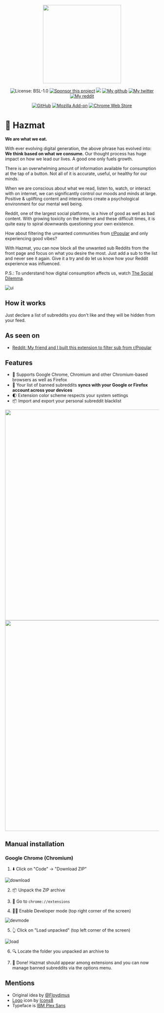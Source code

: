 <p align="center"><img width="256" alt="" src="https://user-images.githubusercontent.com/14220138/117668177-36a5a180-b195-11eb-970d-2ade16c8ef48.png"></p>
<p align="center">
 <img alt="License: BSL-1.0" src="https://img.shields.io/github/license/mvoloskov/hazmat?color=brightgreen">
 <a href="https://www.buymeacoffee.com/mvoloskov"><img alt="Sponsor this project" src="https://img.shields.io/badge/-sponsor-ffdd00?logo=buy-me-a-coffee&logoColor=black"></a>
 <a href="https://www.floydimus.prismo.net/Floydimus/hazmat"><img src="https://img.shields.io/badge/-Website-ffffff"></a>
 <a href="https://github.io/mvoloskov"><img alt="My github" src="https://img.shields.io/github/followers/mvoloskov?style=social"></a>
 <a href="https://twitter.com/intent/user?screen_name=mvoloskov"><img alt="My twitter" src="https://img.shields.io/twitter/follow/mvoloskov?style=social"></a>
 <a href="https://www.reddit.com/user/uyouthe"><img alt="My reddit" src="https://img.shields.io/reddit/user-karma/combined/uyouthe?style=social"></a>
</p>

<p align="center">
 <a href="https://github.com/mvoloskov/hazmat/releases/"><img src="https://img.shields.io/github/v/release/mvoloskov/hazmat?color=brightgreen&amp;label=Download%20from%20GitHub&amp;logo=github&amp;sort=semver" alt="GitHub"></a>
 <a href="https://addons.mozilla.org/en-US/firefox/addon/hazmat"><img src="https://img.shields.io/amo/v/hazmat?color=orange&amp;logo=firefox" alt="Mozilla Add-on"></a>
 <a href="https://chrome.google.com/webstore/detail/hazmat/nhpckifafnnkgkoecinonhlongfclakm"><img src="https://img.shields.io/chrome-web-store/v/nhpckifafnnkgkoecinonhlongfclakm?logo=google-chrome&amp;style=social" alt="Chrome Web Store"></a>
</p>

# 🥽 Hazmat 
**We are what we eat.**

With ever evolving digital generation, the above phrase has evolved into: **We think based on what we consume.** Our thought process has huge impact on how we lead our lives. A good one only fuels growth.


There is an overwhelming amount of information available for consumption at the tap of a button. Not all of it is accurate, useful, or healthy for our minds.


When we are conscious about what we read, listen to, watch, or interact with on internet, we can significantly control our moods and minds at large. Positive & uplifting content and interactions create a psychological environment for our mental well being.


Reddit, one of the largest social platforms, is a hive of good as well as bad content. With growing toxicity on the Internet and these difficult times, it is quite easy to spiral downwards questioning your own existence.


How about filtering the unwanted communities from [r/Popular](https://www.reddit.com/r/popular) and only experiencing good vibes?


With Hazmat, you can now block all the unwanted sub Reddits from the front page and focus on what you desire the most. Just add a sub to the list and never see it again. Give it a try and do let us know how your Reddit experience was influenced.


P.S.: To understand how digital consumption affects us, watch [The Social Dilemma](https://www.google.com/url?q=https%3A%2F%2Fwww.netflix.com%2Fin%2Ftitle%2F81254224&sa=D&sntz=1&usg=AFQjCNHT6d88NsPBBegEKGz44Bblwxpc_A).

![ui](https://user-images.githubusercontent.com/14220138/117666908-dd893e00-b193-11eb-922d-a3073c17a8f3.gif)

## How it works
Just declare a list of subreddits you don't like and they will be hidden from your feed.

## As seen on

- [Reddit: My friend and I built this extension to filter sub from r/Popular](https://www.reddit.com/r/FirefoxAddons/comments/ncvy6q/my_friend_and_i_built_this_extension_to_filter/)

## Features

- 🧤 Supports Google Chrome, Chromium and other Chromium-based browsers as well as Firefox
- 💫 Your list of banned subreddits **syncs with your Google or Firefox account across your devices**
- 🌓 Extension color scheme respects your system settings
- 📦 Import and export your personal subreddit blacklist

<img width="688" alt="" src="https://user-images.githubusercontent.com/14220138/117667223-36f16d00-b194-11eb-922a-1e882bee0ab3.png">

<img width="688" alt="" src="https://user-images.githubusercontent.com/14220138/117667251-3ce74e00-b194-11eb-9993-434fe9c99a78.png">

## Manual installation

### Google Chrome (Chromium)

1. ⬇️ Click on "Code" → "Download ZIP"

![download](https://user-images.githubusercontent.com/14220138/117636725-a2294800-b170-11eb-808b-dbbe280b09ae.gif)

2. 📦 Unpack the ZIP archive

3. 🧩 Go to `chrome://extensions`
 
4. 🧑‍💻 Enable Developer mode (top right corner of the screen)

![devmode](https://user-images.githubusercontent.com/14220138/117636869-c422ca80-b170-11eb-96a0-db2a85b0e591.gif)

5. 👆 Click on "Load unpacked" (top left corner of the screen)

![load](https://user-images.githubusercontent.com/14220138/117636910-cd139c00-b170-11eb-9bc6-4a48621b9076.gif)

6. 🔍 Locate the folder you unpacked an archive to

7. 🥰 Done! Hazmat should appear among extensions and you can now manage banned subreddits via the options menu.

## Mentions

- Original idea by [@Floydimus](https://www.floydimus.prismo.net/)
- [Logo](https://icons8.com/icons/set/ski-goggles) icon by [Icons8](https://icons8.com)
- Typeface is [IBM Plex Sans](https://fonts.google.com/specimen/IBM+Plex+Sans)  
